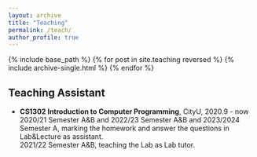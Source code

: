 ```yaml
---
layout: archive
title: "Teaching"
permalink: /teach/
author_profile: true
---
```

{% include base_path %}
{% for post in site.teaching reversed %}
  {% include archive-single.html %}
{% endfor %}
## Teaching Assistant

* **CS1302 Introduction to Computer Programming**, CityU, 2020.9 - now <br>
  2020/21 Semester A&B and 2022/23 Semester A&B and 2023/2024 Semester A, marking the homework and answer the questions in Lab&Lecture as assistant. <br>
  2021/22 Semester A&B, teaching the Lab as Lab tutor. <br>
